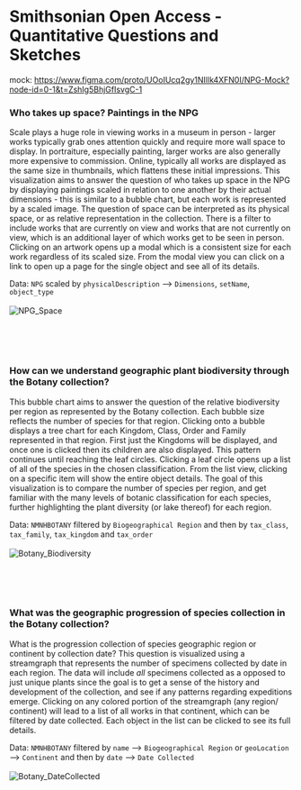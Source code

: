 <h1>Smithsonian Open Access - Quantitative Questions and Sketches</h1>

mock: https://www.figma.com/proto/UOoIUcq2gy1NIllk4XFN0I/NPG-Mock?node-id=0-1&t=ZshIg5BhjGfIsvgC-1

<h3>Who takes up space? Paintings in the NPG</h3>

Scale plays a huge role in viewing works in a museum in person - larger works typically grab ones attention quickly and require more wall space to display. In portraiture, especially painting, larger works are also generally more expensive to commission. Online, typically all works are displayed as the same size in thumbnails, which flattens these initial impressions. This visualization aims to answer the question of who takes up space in the NPG by displaying paintings scaled in relation to one another by their actual dimensions - this is similar to a bubble chart, but each work is represented by a scaled image. The question of space can be interpreted as its physical space, or as relative representation in the collection. There is a filter to include works that are currently on view and works that are not currently on view, which is an additional layer of which works get to be seen in person. Clicking on an artwork opens up a modal which is a consistent size for each work regardless of its scaled size. From the modal view you can click on a link to open up a page for the single object and see all of its details.  

Data: `NPG` scaled by `physicalDescription` —> `Dimensions`, `setName`, `object_type`
<br>
<br>
![NPG_Space](https://github.com/user-attachments/assets/3d49d4a8-690b-4ecb-9532-6b55ba63e7fe)

<br>
<br>
<br>

<h3>How can we understand geographic plant biodiversity through the Botany collection?</h3>

This bubble chart aims to answer the question of the relative biodiversity per region as represented by the Botany collection. Each bubble size reflects the number of species for that region. Clicking onto a bubble displays a tree chart for each Kingdom, Class, Order and Family represented in that region. First just the Kingdoms will be displayed, and once one is clicked then its children are also displayed. This pattern continues until reaching the leaf circles. Clicking a leaf circle opens up a list of all of the species in the chosen classification. From the list view, clicking on a specific item will show the entire object details. The goal of this visualization is to compare the number of species per region, and get familiar with the many levels of botanic classification for each species, further highlighting the plant diversity (or lake thereof) for each region.  

Data: `NMNHBOTANY` filtered by `Biogeographical Region` and then by `tax_class`, `tax_family`, `tax_kingdom` and `tax_order`
<br>
<br>
![Botany_Biodiversity](https://github.com/user-attachments/assets/9c9b5d2c-5a55-4495-bac8-cef0d1307a6b)

<br>
<br>
<br>

<h3>What was the geographic progression of species collection in the Botany collection?</h3>

What is the progression collection of species geographic region or continent by collection date? This question is visualized using a streamgraph that represents the number of specimens collected by date in each region. The data will include *all* specimens collected as a opposed to just unique plants since the goal is to get a sense of the history and development of the collection, and see if any patterns regarding expeditions emerge. Clicking on any colored portion of the streamgraph (any region/ continent) will lead to a list of all works in that continent, which can be filtered by date collected. Each object in the list can be clicked to see its full details. 

Data: `NMNHBOTANY` filtered by `name` —> `Biogeographical Region` or `geoLocation` —> `Continent` and then by `date` —> `Date Collected`
<br>
<br>
![Botany_DateCollected](https://github.com/user-attachments/assets/c9fe540e-6ca6-4d85-8846-be76110a995b)
